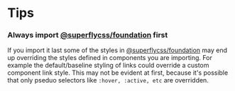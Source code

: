 # Tips

### Always import [@superflycss/foundation](https://github.com/superflycss/foundation) first

If you import it last some of the styles in 
[@superflycss/foundation](https://github.com/superflycss/foundation) 
may end up overriding the styles defined in components you are importing.
For example the default/baseline styling of links could override a custom component link style.
This may not be evident at first, because it's possible that only pseduo selectors like `:hover, :active, etc` are overridden.
